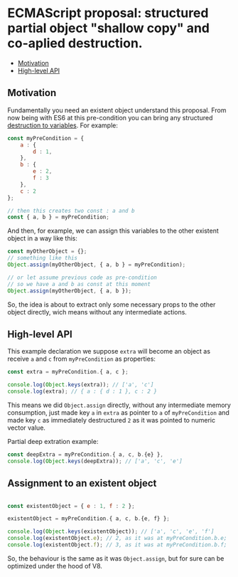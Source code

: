 # ECMAScript proposal:  structured partial object "shallow copy" and co-aplied destruction.
- [Motivation](#motivation)
- [High-level API](#high-level-api)

## Motivation

Fundamentally you need an existent object understand this proposal. From now being with ES6 at this pre-condition you can bring any structured [destruction to variables](https://developer.mozilla.org/en-US/docs/Web/JavaScript/Reference/Operators/Destructuring_assignment). For example:

```js
const myPreCondition = {
	a : {
		d : 1,
	},
	b : {
		e : 2,
		f : 3
	},
	c : 2
};

// then this creates two const : a and b
const { a, b } = myPreCondition;
```

And then, for example, we can assign this variables to the other existent object in a way like this:

```js
const myOtherObject = {};
// something like this
Object.assign(myOtherObject, { a, b } = myPreCondition);

// or let assume previous code as pre-condition
// so we have a and b as const at this moment
Object.assign(myOtherObject, { a, b });
```


So, the idea is about to extract only some necessary props to the other object directly, wich means without any intermediate actions.


## High-level API

This example declaration we suppose `extra` will become an object as receive `a` and `c` from `myPreCondition` as properties:

```js
const extra = myPreCondition.{ a, c };

console.log(Object.keys(extra)); // ['a', 'c']
console.log(extra); // { a : { d : 1 }, c : 2 }
```

This means we did `Object.assign` directly, without any intermediate memory consumption, just made key `a` in `extra` as pointer to `a` of `myPreCondition` and made key `c` as immediately destructured `2` as it was pointed to numeric vector value.

Partial deep extration example:

```js
const deepExtra = myPreCondition.{ a, c, b.{e} },
console.log(Object.keys(deepExtra)); // ['a', 'c', 'e']
```

## Assignment to an existent object

```js

const existentObject = { e : 1, f : 2 };

existentObject = myPreCondition.{ a, c, b.{e, f} };

console.log(Object.keys(existentObject)); // ['a', 'c', 'e', 'f']
console.log(existentObject.e); // 2, as it was at myPreCondition.b.e;
console.log(existentObject.f); // 3, as it was at myPreCondition.b.f;
```

So, the behaviour is the same as it was `Object.assign`, but for sure can be optimized under the hood of V8.
